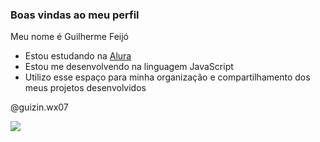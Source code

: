 ### Boas vindas ao meu perfil 

Meu nome é Guilherme Feijó

- Estou estudando na [Alura](https://www.alura.com.br)
- Estou me desenvolvendo na linguagem JavaScript
- Utilizo esse espaço para minha organização e compartilhamento dos meus projetos desenvolvidos

@guizin.wx07

![](https://media1.giphy.com/media/v1.Y2lkPTc5MGI3NjExZ20zemVkbTRyOHdyejBhcnYyYzZva2w1dHU3eXFjZGowbGtxMmFncSZlcD12MV9pbnRlcm5hbF9naWZfYnlfaWQmY3Q9Zw/Xy16hcqeeNh6x2mRkj/giphy.webp)
